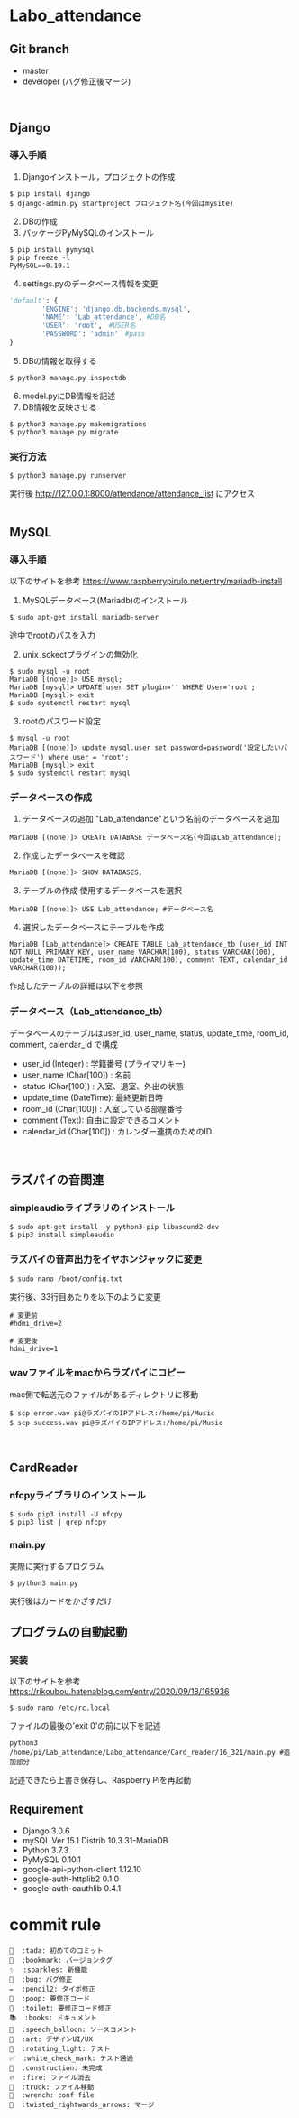 # Labo_attendance

## Git branch
- master
- developer (バグ修正後マージ)
<br />

## Django
### 導入手順
1. Djangoインストール，プロジェクトの作成
```
$ pip install django
$ django-admin.py startproject プロジェクト名(今回はmysite)
```
2. DBの作成
3. パッケージPyMySQLのインストール
```
$ pip install pymysql
$ pip freeze -l
PyMySQL==0.10.1
```
4. settings.pyのデータベース情報を変更
```python:setting.py
'default': {
        'ENGINE': 'django.db.backends.mysql',
        'NAME': 'Lab_attendance', #DB名
        'USER': 'root',　#USER名
        'PASSWORD': 'admin'　#pass
}
```
5. DBの情報を取得する
```
$ python3 manage.py inspectdb
```
6. model.pyにDB情報を記述
7. DB情報を反映させる
```
$ python3 manage.py makemigrations
$ python3 manage.py migrate
```
### 実行方法
```
$ python3 manage.py runserver
```
実行後 http://127.0.0.1:8000/attendance/attendance_list にアクセス  
<br />

## MySQL
### 導入手順
以下のサイトを参考
https://www.raspberrypirulo.net/entry/mariadb-install

1. MySQLデータベース(Mariadb)のインストール
```
$ sudo apt-get install mariadb-server
```
途中でrootのパスを入力

2. unix_sokectプラグインの無効化
```
$ sudo mysql -u root
MariaDB [(none)]> USE mysql;
MariaDB [mysql]> UPDATE user SET plugin='' WHERE User='root';
MariaDB [mysql]> exit
$ sudo systemctl restart mysql
```

3. rootのパスワード設定
```
$ mysql -u root
MariaDB [(none)]> update mysql.user set password=password('設定したいパスワード') where user = 'root';
MariaDB [mysql]> exit
$ sudo systemctl restart mysql
```

### データベースの作成
1. データベースの追加
"Lab_attendance"という名前のデータベースを追加
```
MariaDB [(none)]> CREATE DATABASE データベース名(今回はLab_attendance);
```

2. 作成したデータベースを確認
```
MariaDB [(none)]> SHOW DATABASES;
```

3. テーブルの作成
使用するデータベースを選択
```
MariaDB [(none)]> USE Lab_attendance; #データベース名
```

4. 選択したデータベースにテーブルを作成
```
MariaDB [Lab_attendance]> CREATE TABLE Lab_attendance_tb (user_id INT NOT NULL PRIMARY KEY, user_name VARCHAR(100), status VARCHAR(100), update_time DATETIME, room_id VARCHAR(100), comment TEXT, calendar_id VARCHAR(100));
```
作成したテーブルの詳細は以下を参照

### データベース（Lab_attendance_tb）
データベースのテーブルはuser_id, user_name, status, update_time, room_id, comment, calendar_id で構成
- user_id (Integer) : 学籍番号 (プライマリキー)
- user_name (Char[100]) : 名前
- status (Char[100]) : 入室、退室、外出の状態
- update_time (DateTime): 最終更新日時
- room_id (Char[100]) : 入室している部屋番号
- comment (Text): 自由に設定できるコメント
- calendar_id (Char[100]) : カレンダー連携のためのID
<br />

## ラズパイの音関連
### simpleaudioライブラリのインストール
```
$ sudo apt-get install -y python3-pip libasound2-dev
$ pip3 install simpleaudio
```

### ラズパイの音声出力をイヤホンジャックに変更
```
$ sudo nano /boot/config.txt
```
実行後、33行目あたりを以下のように変更
```
# 変更前
#hdmi_drive=2

# 変更後
hdmi_drive=1
```

### wavファイルをmacからラズパイにコピー
mac側で転送元のファイルがあるディレクトリに移動
```
$ scp error.wav pi@ラズパイのIPアドレス:/home/pi/Music
$ scp success.wav pi@ラズパイのIPアドレス:/home/pi/Music
```
<br />

## CardReader
### nfcpyライブラリのインストール
```
$ sudo pip3 install -U nfcpy
$ pip3 list | grep nfcpy
```

### main.py
実際に実行するプログラム
```
$ python3 main.py
```
実行後はカードをかざすだけ
<br />

## プログラムの自動起動
### 実装
以下のサイトを参考
https://rikoubou.hatenablog.com/entry/2020/09/18/165936
```
$ sudo nano /etc/rc.local
```
ファイルの最後の'exit 0'の前に以下を記述
```
python3 /home/pi/Lab_attendance/Labo_attendance/Card_reader/16_321/main.py #追加部分
```
記述できたら上書き保存し、Raspberry Piを再起動
<br />

## Requirement
* Django 3.0.6
* mySQL Ver 15.1 Distrib 10.3.31-MariaDB
* Python 3.7.3
* PyMySQL 0.10.1
* google-api-python-client 1.12.10
* google-auth-httplib2     0.1.0
* google-auth-oauthlib     0.4.1

# commit rule

```
🎉  :tada: 初めてのコミット
🔖  :bookmark: バージョンタグ
✨  :sparkles: 新機能
🐛  :bug: バグ修正
✏️  :pencil2: タイポ修正
💩  :poop: 要修正コード
🚽  :toilet: 要修正コード修正
📚  :books: ドキュメント
💬  :speech_balloon: ソースコメント
🎨  :art: デザインUI/UX
🚨  :rotating_light: テスト
✅  :white_check_mark: テスト通過
🚧  :construction: 未完成
🔥  :fire: ファイル消去
🚚  :truck: ファイル移動
🔧  :wrench: conf file
🔀  :twisted_rightwards_arrows: マージ
```